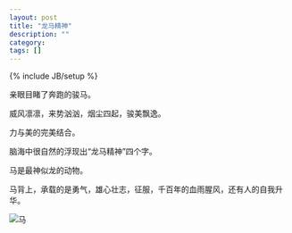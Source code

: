 ```yaml
---
layout: post
title: "龙马精神"
description: ""
category: 
tags: []
---
```

{% include JB/setup %}

亲眼目睹了奔跑的骏马。

威风凛凛，来势汹汹，烟尘四起，骏美飘逸。

力与美的完美结合。

脑海中很自然的浮现出“龙马精神”四个字。

马是最神似龙的动物。

马背上，承载的是勇气，雄心壮志，征服，千百年的血雨腥风，还有人的自我升华。

![马](http://ww2.sinaimg.cn/large/005Jo1fAjw1el2qo8y4vhj32io1w0b2b.jpg)
